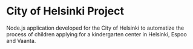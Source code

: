 # City of Helsinki Project
Node.js application developed for the City of Helsinki to automatize the process of children applying for a kindergarten center in Helsinki, Espoo and Vaanta.
